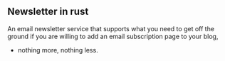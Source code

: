 ## Newsletter in rust

An email newsletter service that supports what you need to get off the ground if you are willing to add an email subscription page to your blog,
- nothing more, nothing less.
